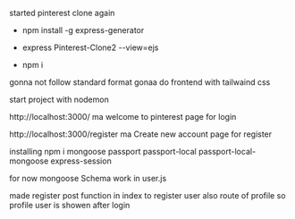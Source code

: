 started pinterest clone again

- npm install -g express-generator 

- express Pinterest-Clone2 --view=ejs
- npm i

gonna not follow standard format
gonaa do frontend with tailwaind css

start project with nodemon

http://localhost:3000/ ma welcome to pinterest page for login

http://localhost:3000/register ma Create new account page for register

installing npm i mongoose passport passport-local passport-local-mongoose express-session

for now mongoose Schema work in user.js 

made register post function in index to register user
also route of profile so profile user is showen after login